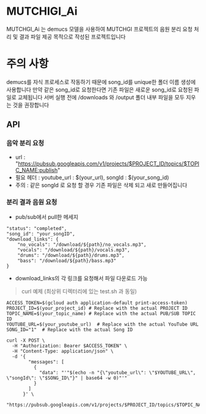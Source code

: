 # MUTCHIGI_Ai

MUTCHGI_Ai 는 demucs 모델을 사용하여 MUTCHGI 프로젝트의 음원 분리 요청 처리 및 결과 파일 제공 목적으로 작성된 프로젝트입니다

# 주의 사항

demucs를 자식 프로세스로 작동하기 때문에 song_id를 unique한 폴더 이름 생성에 사용합니다
만약 같은 song_id로 요청한다면 기존 파일은 새로운 song_id로 요청된 파일로 교체됩니다
서버 실행 전에 /downloads 와 /output 폴더 내부 파일을 모두 지우는 것을 권장합니다

## API

### 음악 분리 요청
- url : "https://pubsub.googleapis.com/v1/projects/$PROJECT_ID/topics/$TOPIC_NAME:publish"
- 필요 헤더 : youtube_url : $(your_url), songId : $(your_song_id)
- 주의 : 같은 songId 로 요청 할 경우 기존 파일은 삭제 되고 새로 만들어집니다

### 분리 결과 음원 요청

- pub/sub에서 pull한 메세지
```
"status": "completed",
"song_id": "your_songID",
"download_links": {
    "no_vocals": "/download/${path}/no_vocals.mp3",
    "vocals": "/download/${path}/vocals.mp3",
    "drums": "/download/${path}/drums.mp3",
    "bass": "/download/${path}/bass.mp3"
}
```
- download_links의 각 링크를 요청해서 파일 다운로드 가능 

> curl 예제 (최상위 디렉터리에 있는 test.sh 과 동일)
```
ACCESS_TOKEN=$(gcloud auth application-default print-access-token)
PROJECT_ID=$(your_project_id) # Replace with the actual PROJECT ID
TOPIC_NAME=$(your_topic_name) # Replace with the actual PUB/SUB TOPIC ID
YOUTUBE_URL=$(your_youtube_url)  # Replace with the actual YouTube URL
SONG_ID="1"  # Replace with the actual Song ID

curl -X POST \
  -H "Authorization: Bearer $ACCESS_TOKEN" \
  -H "Content-Type: application/json" \
  -d '{
        "messages": [
          {
            "data": "'"$(echo -n "{\"youtube_url\": \"$YOUTUBE_URL\", \"songId\": \"$SONG_ID\"}" | base64 -w 0)"'"
          }
        ]
      }' \
  "https://pubsub.googleapis.com/v1/projects/$PROJECT_ID/topics/$TOPIC_NAME:publish"
```
